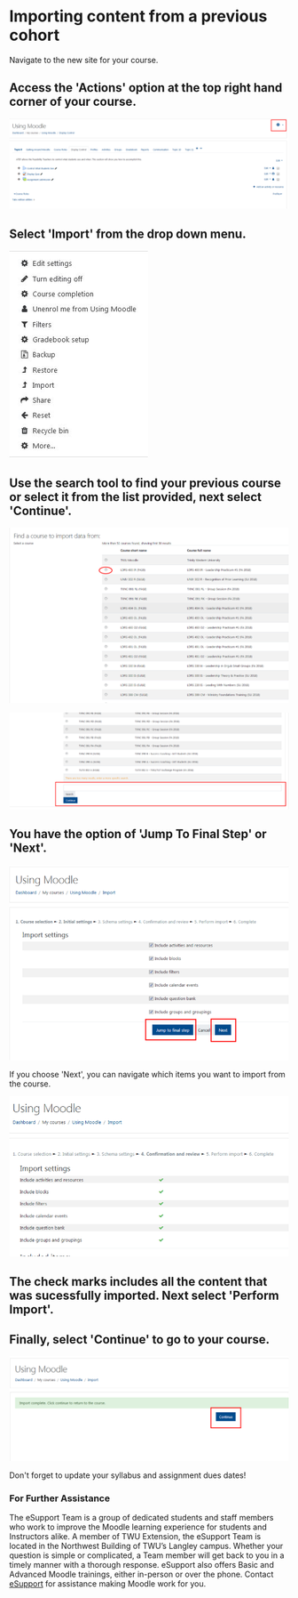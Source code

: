 # Importing content from a previous cohort

Navigate to the new site for your course.

## Access the 'Actions' option at the top right hand corner of your course.

![](/assets/import-content-1.png)

## Select 'Import' from the drop down menu.

![](/assets/import-content-3.jpg)

## Use the search tool to find your previous course or select it from the list provided, next select 'Continue'.

![](/assets/import-content-2.png)

![](/assets/import-content-4.png)

## You have the option of 'Jump To Final Step' or 'Next'.

![](/assets/import-content-5.png)

If you choose 'Next', you can navigate which items you want to import from the course.

![](/assets/import-content-6.png)

## The check marks includes all the content that was sucessfully imported. Next select 'Perform Import'.

## Finally, select 'Continue' to go to your course.

![](/assets/import-content-7.png)

Don't forget to update your syllabus and assignment dues dates!


### For Further Assistance

The eSupport Team is a group of dedicated students and staff members who work to improve the Moodle learning experience for students and Instructors alike. A member of TWU Extension, the eSupport Team is located in the Northwest Building of TWU’s Langley campus. Whether your question is simple or complicated, a Team member will get back to you in a timely manner with a thorough response. eSupport also offers Basic and Advanced Moodle trainings, either in-person or over the phone. Contact [eSupport](https://trinitywestern.teamdynamix.com/TDClient/Requests/ServiceDet?ID=16141) for assistance making Moodle work for you.

